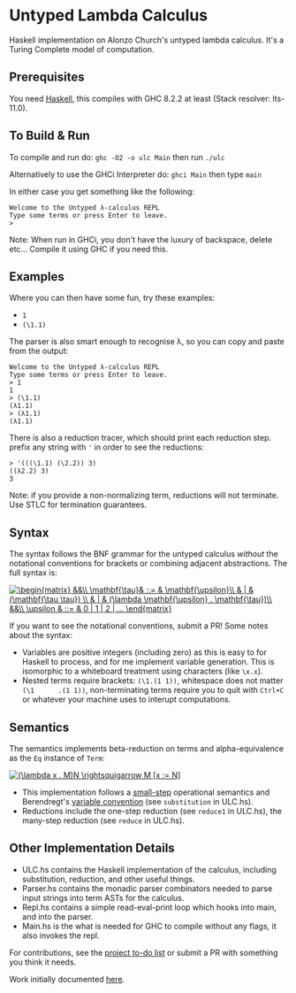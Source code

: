 # Untyped Lambda Calculus
Haskell implementation on Alonzo Church's untyped lambda calculus. It's a Turing Complete model of computation.

## Prerequisites
You need [Haskell](https://www.haskell.org/), this compiles with GHC 8.2.2 at least (Stack resolver: lts-11.0).

## To Build & Run

To compile and run do:
`ghc -O2 -o ulc Main`
then run `./ulc`

Alternatively to use the GHCi Interpreter do:
`ghci Main`
then type `main`

In either case you get something like the following:
```
Welcome to the Untyped λ-calculus REPL
Type some terms or press Enter to leave.
>

```
Note: When run in GHCi, you don't have the luxury of backspace, delete etc...
Compile it using GHC if you need this.

## Examples 
Where you can then have some fun, try these examples:
- `1`
- `(\1.1)`

The parser is also smart enough to recognise λ, so you can copy and paste from the output:
```
Welcome to the Untyped λ-calculus REPL
Type some terms or press Enter to leave.
> 1
1
> (\1.1)
(λ1.1)
> (λ1.1)
(λ1.1)
```

There is also a reduction tracer, which should print each reduction step. prefix any string with `'` in order to see the reductions:
```
> '(((\1.1) (\2.2)) 3)
((λ2.2) 3)
3
```
Note: if you provide a non-normalizing term, reductions will not terminate. Use STLC for termination guarantees.

## Syntax 

The syntax follows the BNF grammar for the untyped calculus *without* the notational conventions for brackets or combining adjacent abstractions. The full syntax is:

<a href="https://www.codecogs.com/eqnedit.php?latex=\begin{matrix}&space;&&\\&space;\mathbf{\tau}&&space;::=&space;&&space;\mathbf{\upsilon}\\&space;&&space;|&space;&&space;(\mathbf{\tau&space;\tau})&space;\\&space;&&space;|&space;&&space;(\lambda&space;\mathbf{\upsilon}&space;.&space;\mathbf{\tau})\\&space;&&\\&space;\upsilon&space;&&space;::=&space;&&space;0&space;|&space;1&space;|&space;2&space;|&space;...&space;\end{matrix}" target="_blank"><img src="https://latex.codecogs.com/gif.latex?\begin{matrix}&space;&&\\&space;\mathbf{\tau}&&space;::=&space;&&space;\mathbf{\upsilon}\\&space;&&space;|&space;&&space;(\mathbf{\tau&space;\tau})&space;\\&space;&&space;|&space;&&space;(\lambda&space;\mathbf{\upsilon}&space;.&space;\mathbf{\tau})\\&space;&&\\&space;\upsilon&space;&&space;::=&space;&&space;0&space;|&space;1&space;|&space;2&space;|&space;...&space;\end{matrix}" title="\begin{matrix} &&\\ \mathbf{\tau}& ::= & \mathbf{\upsilon}\\ & | & (\mathbf{\tau \tau}) \\ & | & (\lambda \mathbf{\upsilon} . \mathbf{\tau})\\ &&\\ \upsilon & ::= & 0 | 1 | 2 | ... \end{matrix}" /></a>

If you want to see the notational conventions, submit a PR! Some notes about the syntax:

- Variables are positive integers (including zero) as this is easy to for Haskell to process, and for me implement variable generation. This is isomorphic to a whiteboard treatment using characters (like `\x.x`).
- Nested terms require brackets: `(\1.(1 1))`, whitespace does not matter `(\1      .(1 1))`, non-terminating terms require you to quit with `Ctrl+C` or whatever your machine uses to interupt computations.

## Semantics

The semantics implements beta-reduction on terms and alpha-equivalence as the `Eq` instance of `Term`:

<a href="https://www.codecogs.com/eqnedit.php?latex=(\lambda&space;x&space;.&space;M)N&space;\rightsquigarrow&space;M&space;[x&space;:=&space;N]" target="_blank"><img src="https://latex.codecogs.com/gif.latex?(\lambda&space;x&space;.&space;M)N&space;\rightsquigarrow&space;M&space;[x&space;:=&space;N]" title="(\lambda x . M)N \rightsquigarrow M [x := N]" /></a>

- This implementation follows a [small-step](https://cs.stackexchange.com/questions/43294/difference-between-small-and-big-step-operational-semantics) operational semantics and Berendregt's [variable convention](https://cs.stackexchange.com/questions/69323/barendregts-variable-convention-what-does-it-mean) (see `substitution` in ULC.hs). 
- Reductions include the one-step reduction (see `reduce1` in ULC.hs), the many-step reduction (see `reduce` in ULC.hs). 

## Other Implementation Details
- ULC.hs contains the Haskell implementation of the calculus, including substitution, reduction, and other useful things.
- Parser.hs contains the monadic parser combinators needed to parse input strings into term ASTs for the calculus.
- Repl.hs contains a simple read-eval-print loop which hooks into main, and into the parser.
- Main.hs is the what is needed for GHC to compile without any flags, it also invokes the repl.

For contributions, see the [project to-do list](https://github.com/lukeg101/lplzoo/projects/1) or submit a PR with something you think it needs.

Work initially documented [here](https://gist.github.com/lukeg101/9090f20f4a7b09f401df9390a0e357c9).


